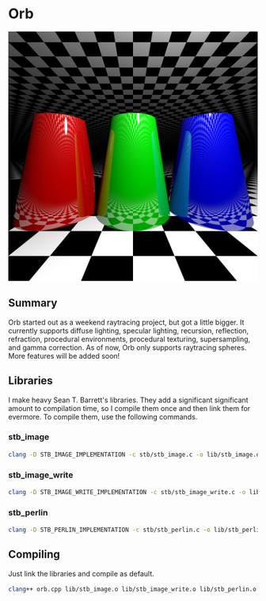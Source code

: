 # Orb

![Alt text](https://github.com/CobaltXII/orb/blob/master/img/orb_capped_cones.png?raw=true)

## Summary

Orb started out as a weekend raytracing project, but got a little bigger. It currently supports diffuse lighting, specular lighting, recursion, reflection, refraction, procedural environments, procedural texturing, supersampling, and gamma correction. As of now, Orb only supports raytracing spheres. More features will be added soon!

## Libraries

I make heavy Sean T. Barrett's libraries. They add a significant significant amount to compilation time, so I compile them once and then link them for evermore. To compile them, use the following commands.

### stb_image

```bash
clang -D STB_IMAGE_IMPLEMENTATION -c stb/stb_image.c -o lib/stb_image.o -Ofast
```

### stb_image_write

```bash
clang -D STB_IMAGE_WRITE_IMPLEMENTATION -c stb/stb_image_write.c -o lib/stb_image_write.o -Ofast
```

### stb_perlin

```bash
clang -D STB_PERLIN_IMPLEMENTATION -c stb/stb_perlin.c -o lib/stb_perlin.o -Ofast
```

## Compiling

Just link the libraries and compile as default.

```bash
clang++ orb.cpp lib/stb_image.o lib/stb_image_write.o lib/stb_perlin.o -o orb -std=c++11 -Ofast && ./orb
```